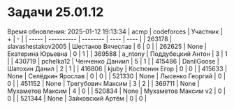 # Задачи 25.01.12
Время обновления: 2025-01-12 19:13:34
| acmp  | codeforces | Участник | +    | -    |
| ----- | ---------- | -------- | ---- | ---- |
| 263178 | slavashestakov2005 | Шестаков Вячеслав | 6 | 0 |
| 262625 | None | Екатерина Юрьевна | 0 | 1 |
| 369588 | a_ntony | Поддубецкий Антон | 3 | 1 |
| 430719 | pchelka12 | Ченченко Даниил | 5 | 1 |
| 415486 | DanilGoose | Шатохин Данил | 2 | 1 |
| 416806 | kjuby | Костюнин Егор | 0 | 0 |
| 415633 | None | Селёдкин Ярослав | 0 | 0 |
| 521330 | None | Лысенко Георгий | 0 | 0 |
| 451152 | None | Трегубович Максим | 3 | 2 |
| 369711 | None | Мухаметов Максим | 4 | 0 |
| 520834 | None | Мухаметов Максим v2 | 0 | 0 |
| 521344 | None | Зайковский Артём | 0 | 0 |
